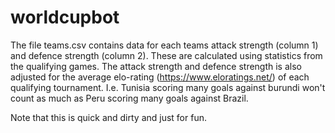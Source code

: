 # worldcupbot
The file teams.csv contains data for each teams attack strength (column 1) and defence strength (column 2). These are calculated using statistics from the qualifying games. The attack strength and defence strength is also adjusted for the average elo-rating (https://www.eloratings.net/) of each qualifying tournament. I.e. Tunisia scoring many goals against burundi won't count as much as Peru scoring many goals against Brazil.

Note that this is quick and dirty and just for fun.
